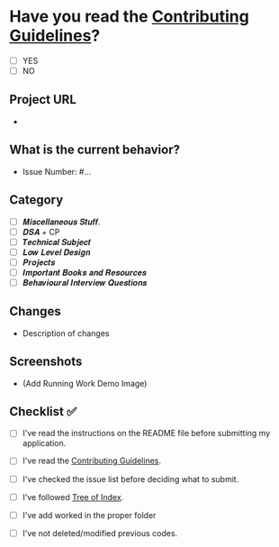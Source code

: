 # Have you read the [Contributing Guidelines](https://github.com/AkashSingh3031/The-Complete-FAANG-Preparation/blob/master/CONTRIBUTING.md)?
- [ ] YES
- [ ] NO

## Project URL
- []()

## What is the current behavior?
- Issue Number: #...

## Category
- [ ] 𝑴𝒊𝒔𝒄𝒆𝒍𝒍𝒂𝒏𝒆𝒐𝒖𝒔 𝑺𝒕𝒖𝒇𝒇.
- [ ] 𝑫𝑺𝑨 + CP
- [ ] 𝑻𝒆𝒄𝒉𝒏𝒊𝒄𝒂𝒍 𝑺𝒖𝒃𝒋𝒆𝒄𝒕
- [ ] 𝑳𝒐𝒘 𝑳𝒆𝒗𝒆𝒍 𝑫𝒆𝒔𝒊𝒈𝒏
- [ ] 𝑷𝒓𝒐𝒋𝒆𝒄𝒕𝒔
- [ ] 𝑰𝒎𝒑𝒐𝒓𝒕𝒂𝒏𝒕 𝑩𝒐𝒐𝒌𝒔 𝒂𝒏𝒅 𝑹𝒆𝒔𝒐𝒖𝒓𝒄𝒆𝒔
- [ ] 𝑩𝒆𝒉𝒂𝒗𝒊𝒐𝒖𝒓𝒂𝒍 𝑰𝒏𝒕𝒆𝒓𝒗𝒊𝒆𝒘 𝑸𝒖𝒆𝒔𝒕𝒊𝒐𝒏𝒔

## Changes
- Description of changes

## **Screenshots** 
- (Add Running Work Demo Image)

## Checklist ✅
- [ ] I've read the instructions on the README file before submitting my application.
- [ ] I've read the [Contributing Guidelines](https://github.com/AkashSingh3031/The-Complete-FAANG-Preparation/blob/master/CONTRIBUTING.md).
- [ ] I've checked the issue list before deciding what to submit.
- [ ] I've followed [Tree of Index](https://github.com/AkashSingh3031/The-Complete-FAANG-Preparation#tree-of-index).
- [ ] I've add worked in the proper folder
- [ ] I've not deleted/modified previous codes.


